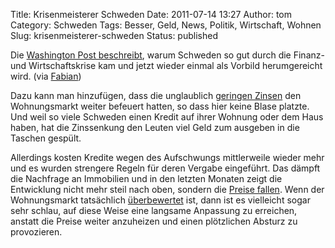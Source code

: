 Title: Krisenmeisterer Schweden
Date: 2011-07-14 13:27
Author: tom
Category: Schweden
Tags: Besser, Geld, News, Politik, Wirtschaft, Wohnen
Slug: krisenmeisterer-schweden
Status: published

Die [Washington Post beschreibt](http://wapo.st/n01SYL), warum Schweden
so gut durch die Finanz- und Wirtschaftskrise kam und jetzt wieder
einmal als Vorbild herumgereicht wird. (via
[Fabian](https://twitter.com/#!/hansbaer2/status/91455630119927808))

Dazu kann man hinzufügen, dass die unglaublich [geringen
Zinsen](http://www.fiket.de/2010/02/24/blase-am-schwedischen-wohnungsmarkt/)
den Wohnungsmarkt weiter befeuert hatten, so dass hier keine Blase
platzte. Und weil so viele Schweden einen Kredit auf ihrer Wohnung oder
dem Haus haben, hat die Zinssenkung den Leuten viel Geld zum ausgeben in
die Taschen gespült.

Allerdings kosten Kredite wegen des Aufschwungs mittlerweile wieder mehr
und es wurden strengere Regeln für deren Vergabe eingeführt. Das dämpft
die Nachfrage an Immobilien und in den letzten Monaten zeigt die
Entwicklung nicht mehr steil nach oben, sondern die [Preise
fallen](http://www.dn.se/ekonomi/priserna-pa-bostadsratter-sjunker).
Wenn der Wohnungsmarkt tatsächlich
[überbewertet](http://www.dn.se/ekonomi/marknaden-ar-overvarderad) ist,
dann ist es vielleicht sogar sehr schlau, auf diese Weise eine langsame
Anpassung zu erreichen, anstatt die Preise weiter anzuheizen und einen
plötzlichen Absturz zu provozieren.

